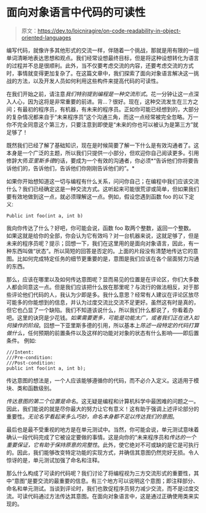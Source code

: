 # 面向对象语言中代码的可读性

> 原文：<https://dev.to/loicniragire/on-code-readability-in-object-oriented-languages>

编写代码，就像许多其他形式的交流一样，伴随着一个挑战，那就是用有限的一组单词清晰地表达思想和观点。我们经常设想最终目标，但是将这种设想转化为语言的过程并不总是很顺利。此外，当不仅要考虑交流的内容，还要考虑交流的方式时，事情就变得更加复杂了。在这篇文章中，我们探索了面向对象语言解决这一挑战的方法，以及开发人员如何利用这些构件来提高代码的可读性。

在我们开始之前，请注意*我们特别提到编程是一种交流形式*。花一分钟让这一点深入人心，因为这将是非常重要的前进。背…？很好。现在，这种交流发生在三方之间；有最初的程序员，有机器，有未来的程序员。正如你可能已经想到的，大部分的复杂情况都来自于“未来程序员”这个沟通三角，而这一点经常被完全忽略。万一你不完全同意这个第三方，只要注意到即使是“未来的你也可以被认为是第三方”就足够了！

既然我们已经了解了基础知识，现在是时候简要了解一下什么是有效沟通者了。这本身是一个广泛的主题，所以我们只提供一小部分，但欢迎你自己阅读更多。引用修辞大师*亚里斯多德*的话，要成为一个有效的沟通者，你必须*“告诉他们你将要告诉他们的，告诉他们，告诉他们你刚刚告诉他们的”。*

如果你开始想知道这一切与编程有什么关系，问问你自己；在编程中我们应该交流什么？我们已经确定这是一种交流方式。这听起来可能很荒谬或简单，但如果我们要有效地做到这一点，就必须理解这一点。例如，假设您遇到函数 foo 的以下定义:

```
Public int foo(int a, int b) 
```

我向你传达了什么？好吧，你可能会说，函数 foo 取两个整数，返回一个整数。如果这就是给你的全部，你会认为它有效吗？对一台机器来说，这就足够了，但是未来的程序员呢？提示；回想一下，我们在这里用的是面向对象语言，因此，有一种东西叫做“状态”。所以简短的回答是否定的。上面的片段没有清楚地传达它的意图。比如何完成特定任务的细节更重要的是，意图是我们应该在各个层面努力沟通的东西。

那么，应该在哪里以及如何传达意图呢？显而易见的位置是在评论区，你们大多数人都会同意这一点。但是我们应该把什么放在那里呢？与流行的做法相反，对于那些评论他们代码的人，我认为少即是多。我什么意思？经常有人建议在评论区放尽可能多的你能想到的信息，并认为过度交流比交流不足更好。虽然这有时是真的，但它也凸显了一个缺陷。我们不知道该说什么，所以我们什么都说了，你看着办吧。这里的诀窍是少花钱。*如果需要更多，可能是功能太广，或者我们正在进入如何操作的阶段*。回想一下亚里斯多德的引用，所以基本上*陈述一段特定的代码打算做什么*，任何预期的前置条件以及这样的功能对对象的状态有什么影响——即后置条件。
例如:

```
///Intent:
///Pre-condition:
///Post-condition:
public int foo(int a, int b); 
```

传达意图的想法是，一个人应该能够遵循你的代码，而不必介入定义。这适用于模块、类和函数级别。

*传达意图的第二个位置是命名*。这无疑是编程和计算机科学中最困难的问题之一。因此，我们能说的就是尽你最大的努力让它有意义！这有助于强调上述评论部分的重要性。*无论名字看起来多么巧妙，命名本身都不足以传达我们的意图*。

最后也是最不受重视的地方是在单元测试中。当然，你可能会说，单元测试意味着确认一段代码完成了它被设定要做的事情。这是向你的“未来程序员和*传达的一个重要保证，它有助于保持原意的完整性*。此外，使它绝对不可或缺的是它是可执行的。因此，我们能够改变特定功能的实现方式，并确信其意图仍然完好无损。令人惊讶的是，单元测试加强了命名和注释。

那么什么构成了可读的代码呢？我们讨论了将编程视为三方交流形式的重要性，其中“意图”是要交流的最重要的信息。有三个地方可以说明这个意图；即注释部分、命名和单元测试。当谈到评论时，我们也敦促程序员努力减少交流，而不是过度交流。可读代码通过方法传达其意图。在面向对象语言中，这是通过正确使用类来实现的。